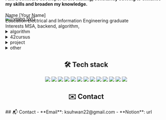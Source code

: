<div style="margin-bottom:-100px;">
  <a href="https://git.io/typing-svg">
    <img src="https://readme-typing-svg.demolab.com?  font=Fira+Code&size=25&pause=1000&color=A981DB&background=FFFFFF00&width=435&lines=suhwan22's+github" alt="Typing SVG" />
  </a>
</div>


<h4 align="left">
I am a software developer in the making, constantly striving to enhance my skills and broaden my knowledge.</h4>
Name [Your Name] <br/>
Education Electrical and Information Engineering graduate <br/>
Interests MSA, backend, algorithm, <br/>

<details>
  <summary>algorithm</summary>
  algorithm<br/>
</details>

<details>
  <summary>42cursus</summary>
  42<br/>
</details>

<details>
  <summary>project</summary>
  project<br/>
</details>

<details>
  <summary>other</summary>
  other<br/>
</details>

<h2 align="center">🛠️ Tech stack</h2>
<p align="center">
  <img src="https://img.shields.io/badge/C-0B5E9E?style=flat&logo=C&logoColore=white"/>
  <img src="https://img.shields.io/badge/C%2B%2B-0B5E9E?style=flat&logo=C%2B%2B&logoColor=white"/>
  <img src="https://img.shields.io/badge/java-aabbcc?style=flat&logo=OpenJDK&logoColor=black&color=white"/>
  <img src="https://img.shields.io/badge/NestJS-E0234E?style=flat&logo=NestJS"/>
  <img src="https://img.shields.io/badge/Spring-6DB33F?style=flat&logo=Spring&logoColor=white"/>
  <img src="https://img.shields.io/badge/Spring Boot-6DB33F?style=flat&logo=SpringBoot&logoColor=white"/>
  <img src="https://img.shields.io/badge/postgres-4169E1?style=flat&logo=postgresql&logoColor=white&color=4169a1"/>
  <img src="https://img.shields.io/badge/Docker-2496ED?style=flat&logo=Docker&logoColor=white"/>
  <img src="https://img.shields.io/badge/Git-F05032?style=flat&logo=Git&logoColor=white"/>
  <img src="https://img.shields.io/badge/Vim-019733?style=flat&logo=Vim&logoColor=white"/>
  <img src="https://img.shields.io/badge/Intellij-FFFFFF?style=flat&logo=intellijidea&logoColor=black&color=white"/>
  <img src="https://img.shields.io/badge/GitHub-181717?style=flat-square&logo=GitHub&logoColor=white"/>
  <img src="https://img.shields.io/badge/notion-000000?style=flat&logo=notion&logoColor=black&color=white"/>
</p>
<h2 align="center">✉️ Contact</h2>
## 📬 Contact
- **Email**: ksuhwan22@gmail.com
- **Notion**: url


